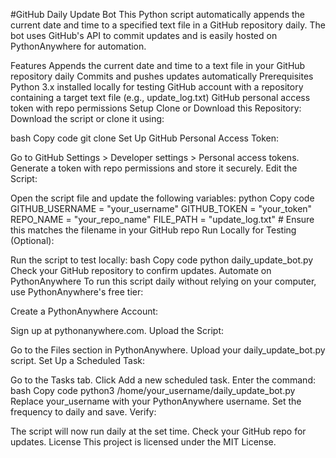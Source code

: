 #GitHub Daily Update Bot
This Python script automatically appends the current date and time to a specified text file in a GitHub repository daily. The bot uses GitHub's API to commit updates and is easily hosted on PythonAnywhere for automation.

Features
Appends the current date and time to a text file in your GitHub repository daily
Commits and pushes updates automatically
Prerequisites
Python 3.x installed locally for testing
GitHub account with a repository containing a target text file (e.g., update_log.txt)
GitHub personal access token with repo permissions
Setup
Clone or Download this Repository: Download the script or clone it using:

bash
Copy code
git clone <repo-url>
Set Up GitHub Personal Access Token:

Go to GitHub Settings > Developer settings > Personal access tokens.
Generate a token with repo permissions and store it securely.
Edit the Script:

Open the script file and update the following variables:
python
Copy code
GITHUB_USERNAME = "your_username"
GITHUB_TOKEN = "your_token"
REPO_NAME = "your_repo_name"
FILE_PATH = "update_log.txt"  # Ensure this matches the filename in your GitHub repo
Run Locally for Testing (Optional):

Run the script to test locally:
bash
Copy code
python daily_update_bot.py
Check your GitHub repository to confirm updates.
Automate on PythonAnywhere
To run this script daily without relying on your computer, use PythonAnywhere's free tier:

Create a PythonAnywhere Account:

Sign up at pythonanywhere.com.
Upload the Script:

Go to the Files section in PythonAnywhere.
Upload your daily_update_bot.py script.
Set Up a Scheduled Task:

Go to the Tasks tab.
Click Add a new scheduled task.
Enter the command:
bash
Copy code
python3 /home/your_username/daily_update_bot.py
Replace your_username with your PythonAnywhere username.
Set the frequency to daily and save.
Verify:

The script will now run daily at the set time. Check your GitHub repo for updates.
License
This project is licensed under the MIT License.
